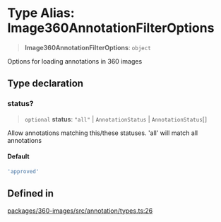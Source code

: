 # Type Alias: Image360AnnotationFilterOptions

> **Image360AnnotationFilterOptions**: `object`

Options for loading annotations in 360 images

## Type declaration

### status?

> `optional` **status**: `"all"` \| `AnnotationStatus` \| `AnnotationStatus`[]

Allow annotations matching this/these statuses. 'all' will match  all annotations

#### Default

```ts
'approved'
```

## Defined in

[packages/360-images/src/annotation/types.ts:26](https://github.com/cognitedata/reveal/blob/2acd9d17229d2bc8e309653b4d6a39ad941e44f1/viewer/packages/360-images/src/annotation/types.ts#L26)
